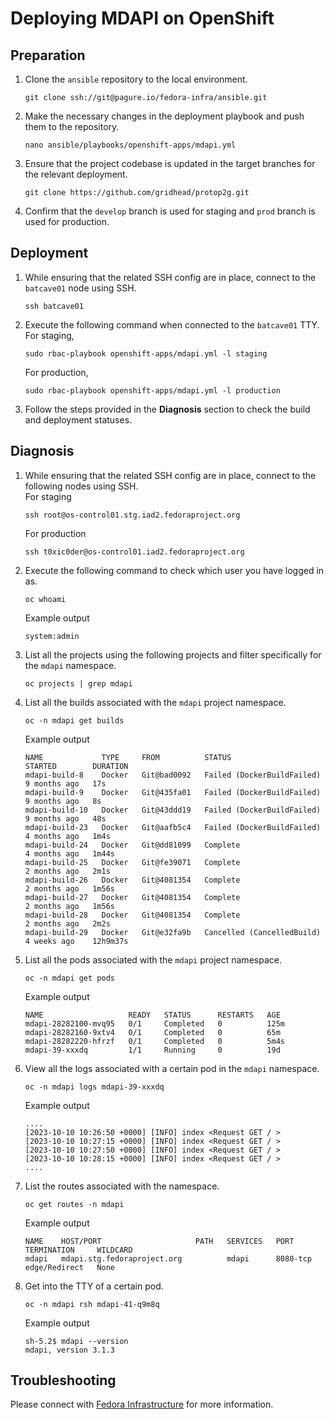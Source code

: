 # Deploying MDAPI on OpenShift

## Preparation

1. Clone the `ansible` repository to the local environment.
   ```
   git clone ssh://git@pagure.io/fedora-infra/ansible.git
   ```
2. Make the necessary changes in the deployment playbook and push them to the repository.
   ```
   nano ansible/playbooks/openshift-apps/mdapi.yml
   ```
3. Ensure that the project codebase is updated in the target branches for the relevant deployment.
   ```
   git clone https://github.com/gridhead/protop2g.git
   ```
4. Confirm that the `develop` branch is used for staging and `prod` branch is used for production.

## Deployment

1. While ensuring that the related SSH config are in place, connect to the `batcave01` node using SSH.
   ```
   ssh batcave01
   ```
2. Execute the following command when connected to the `batcave01` TTY.  
   For staging,
   ```
   sudo rbac-playbook openshift-apps/mdapi.yml -l staging
   ```  
   For production,  
   ```
   sudo rbac-playbook openshift-apps/mdapi.yml -l production
   ```
3. Follow the steps provided in the **Diagnosis** section to check the build and deployment statuses.

## Diagnosis

1. While ensuring that the related SSH config are in place, connect to the following nodes using SSH.  
   For staging  
   ```
   ssh root@os-control01.stg.iad2.fedoraproject.org
   ```  
   For production  
   ```
   ssh t0xic0der@os-control01.iad2.fedoraproject.org
   ```
2. Execute the following command to check which user you have logged in as.
   ```
   oc whoami
   ```
   Example output
   ```
   system:admin
   ```
3. List all the projects using the following projects and filter specifically for the `mdapi` namespace.
   ```
   oc projects | grep mdapi
   ```
4. List all the builds associated with the `mdapi` project namespace.
   ```
   oc -n mdapi get builds
   ```
   Example output
   ```
   NAME             TYPE     FROM          STATUS                       STARTED        DURATION
   mdapi-build-8    Docker   Git@bad0092   Failed (DockerBuildFailed)   9 months ago   17s
   mdapi-build-9    Docker   Git@435fa01   Failed (DockerBuildFailed)   9 months ago   8s
   mdapi-build-10   Docker   Git@43ddd19   Failed (DockerBuildFailed)   9 months ago   48s
   mdapi-build-23   Docker   Git@aafb5c4   Failed (DockerBuildFailed)   4 months ago   1m4s
   mdapi-build-24   Docker   Git@dd81099   Complete                     4 months ago   1m44s
   mdapi-build-25   Docker   Git@fe39071   Complete                     2 months ago   2m1s
   mdapi-build-26   Docker   Git@4081354   Complete                     2 months ago   1m56s
   mdapi-build-27   Docker   Git@4081354   Complete                     2 months ago   1m56s
   mdapi-build-28   Docker   Git@4081354   Complete                     2 months ago   2m2s
   mdapi-build-29   Docker   Git@e32fa9b   Cancelled (CancelledBuild)   4 weeks ago    12h9m37s
   ```
5. List all the pods associated with the `mdapi` project namespace.
   ```
   oc -n mdapi get pods
   ```
   Example output
   ```
   NAME                   READY   STATUS      RESTARTS   AGE
   mdapi-28282100-mvq95   0/1     Completed   0          125m
   mdapi-28282160-9xtv4   0/1     Completed   0          65m
   mdapi-28282220-hfrzf   0/1     Completed   0          5m4s
   mdapi-39-xxxdq         1/1     Running     0          19d
   ```
6. View all the logs associated with a certain pod in the `mdapi` namespace.
   ```
   oc -n mdapi logs mdapi-39-xxxdq
   ```
   Example output
   ```
   ....
   [2023-10-10 10:26:50 +0000] [INFO] index <Request GET / >
   [2023-10-10 10:27:15 +0000] [INFO] index <Request GET / >
   [2023-10-10 10:27:50 +0000] [INFO] index <Request GET / >
   [2023-10-10 10:28:15 +0000] [INFO] index <Request GET / >
   ....
   ```
7. List the routes associated with the namespace.
   ```
   oc get routes -n mdapi
   ```
   Example output
   ```
   NAME    HOST/PORT                     PATH   SERVICES   PORT       TERMINATION     WILDCARD
   mdapi   mdapi.stg.fedoraproject.org          mdapi      8080-tcp   edge/Redirect   None
   ```
8. Get into the TTY of a certain pod.
   ```
   oc -n mdapi rsh mdapi-41-q9m8q
   ```
   Example output
   ```
   sh-5.2$ mdapi --version
   mdapi, version 3.1.3
   ```

## Troubleshooting

Please connect with [Fedora Infrastructure](https://pagure.io/fedora-infrastructure/issues) for more information.
